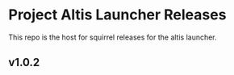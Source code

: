 # Project Altis Launcher Releases

This repo is the host for squirrel releases for the altis launcher. 

## v1.0.2

